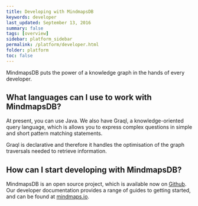 ```yaml
---
title: Developing with MindmapsDB
keywords: developer
last_updated: September 13, 2016
summary: false
tags: [overview]
sidebar: platform_sidebar
permalink: /platform/developer.html
folder: platform
toc: false
---
```


MindmapsDB puts the power of a knowledge graph in the hands of every developer.

## What languages can I use to work with MindmapsDB?   

At present, you can use Java. We also have Graql, a knowledge-oriented query language, which is allows you to express complex questions in simple and short pattern matching statements.    

Graql is declarative and therefore it handles the optimisation of the graph traversals needed to retrieve information.

## How can I start developing with MindmapsDB?   

MindmapsDB is an open source project, which is available now on [Github](https://github.com/mindmapsdb/mindmapsdb). Our developer documentation provides a range of guides to getting started, and can be found at [mindmaps.io](https://mindmaps.io/pages/index.html).
